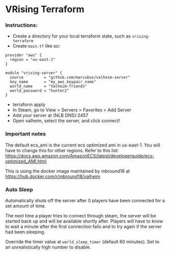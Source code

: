 # VRising Terraform

### Instructions:
- Create a directory for your local terraform state, such as `vrising-terraform`
- Create `main.tf` like so:
```
provider "aws" {
  region = "us-east-1"
}

module "vrising-server" {
  source         = "github.com/marcubus/valheim-server"
  key_name       = "my_aws_keypair_name"
  world_name     = "Valheim-friends"
  world_password = "hunter2"
}
```
- terraform apply
- In Steam, go to View > Servers > Favorites > Add Server
- Add your server at {NLB DNS}:2457
- Open valheim, select the server, and click connect!


### Important notes
The default ecs_ami is the current ecs optimized ami in us-east-1.  You will
have to change this for other regions. Refer to this list: https://docs.aws.amazon.com/AmazonECS/latest/developerguide/ecs-optimized_AMI.html

This is using the docker image maintained by mbround18 at https://hub.docker.com/r/mbround18/valheim

### Auto Sleep
Automatically shuts off the server after 0 players have been connected for a set amount of time.

The next time a player tries to connect through steam, the server will be started back up and will be available shortly after. Players will have to know to wait a minute after the first connection fails and to try again if the server had been sleeping.

Override the timer value at `world_sleep_timer` (default 60 minutes). Set to an unrealistically high number to disable.
